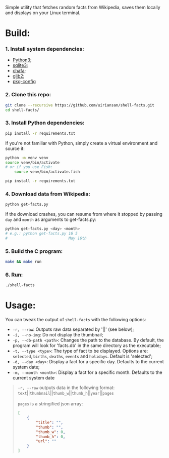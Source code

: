 Simple utility that fetches random facts from Wikipedia, saves them locally and displays on your Linux terminal.

# Build:

### 1. Install system dependencies:
- [Python3](https://www.python.org/);
- [sqlite3](https://sqlite.org/);
- [chafa](https://github.com/hpjansson/chafa);
- [glib2](https://docs.gtk.org/glib/);
- [pkg-config](https://www.freedesktop.org/wiki/Software/pkg-config/)

### 2. Clone this repo:
```bash
git clone --recursive https://github.com/uiriansan/shell-facts.git
cd shell-facts/
```

### 3. Install Python dependencies:
```bash
pip install -r requirements.txt
```
If you're not familiar with Python, simply create a virtual environment and source it:
```bash
python -m venv venv
source venv/bin/activate
# or if you use Fish:
    source venv/bin/activate.fish

pip install -r requirements.txt
```

### 4. Download data from Wikipedia:
```bash
python get-facts.py
```
If the download crashes, you can resume from where it stopped by passing `day` and `month` as arguments to get-facts.py:
```bash
python get-facts.py <day> <month>
# e.g.: python get-facts.py 16 5
#                           May 16th
```

### 5. Build the C program:
```bash
make && make run
```

### 6. Run:
```bash
./shell-facts
```


# Usage:
You can tweak the output of `shell-facts` with the following options:

- `-r, --raw`:
Outputs raw data separated by '||' (see below);
- `-i, --no-img`:
Do not display the thumbnail;
- `-p, --db-path <path>`:
Changes the path to the database. By default, the program will look for 'facts.db' in the same directory as the executable;
- `-t, --type <type>`:
The type of fact to be displayed. Options are: `selected`, `births`, `deaths`, `events` and `holidays`. Default is 'selected';
- `-d, --day <day>`:
Display a fact for a specific day. Defaults to the current system date;
- `-m, --month <month>`:
Display a fact for a specific month. Defaults to the current system date

> `-r, --raw` outputs data in the following format:</br>
> `text`||`thumbnail`||`thumb_w`||`thumb_h`||`year`||`pages` </br></br>
> `pages` is a stringified json array:
> ```json
> [
>     {
>         "title": "",
>         "thumb": "",
>         "thumb_w": 0,
>         "thumb_h": 0,
>         "url": ""
>     }
> ]
> ```

